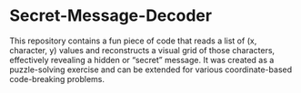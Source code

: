 # Secret-Message-Decoder
This repository contains a fun piece of code that reads a list of (x, character, y) values and reconstructs a visual grid of those characters, effectively revealing a hidden or “secret” message. It was created as a puzzle-solving exercise and can be extended for various coordinate-based code-breaking problems.
